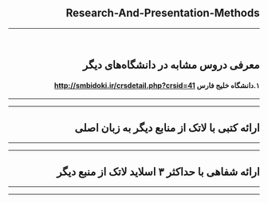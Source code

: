 <div dir="rtl">


## Research-And-Presentation-Methods

--------------
<br>

## معرفی دروس مشابه در دانشگاه‌های دیگر

#### ۱.دانشگاه خلیج فارس http://smbidoki.ir/crsdetail.php?crsid=41



--------------
--------------

## ارائه کتبی با لاتک از منابع دیگر به زبان اصلی

--------------
--------------

## ارائه شفاهی با حداکثر ۳ اسلاید لاتک از منبع دیگر

--------------
--------------
